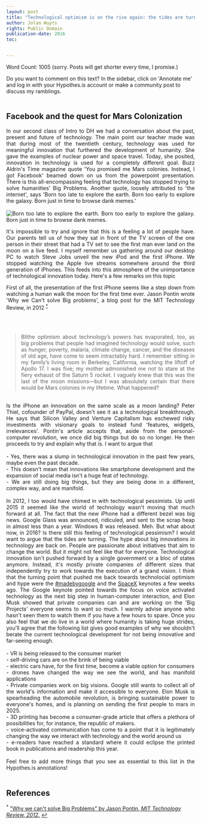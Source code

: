 ```yaml
---
layout: post
title: "Technological optimism is on the rise again: the tides are turning."
author: Jolan Wuyts
rights: Public Domain
publication-date: 2016
toc:


---
```

Word Count: 1005 (sorry. Posts will get shorter every time, I promise.)
<br/>

Do you want to comment on this text? In the sidebar, click on 'Annotate me' and log in with your Hypothes.is account or make a community post to discuss my ramblings.
<br/>
<br/>

## Facebook and the quest for Mars Colonization
<div style="text-align:justify;">

In our second class of Intro to DH we had a conversation about the past, present and future of technology. The main point our teacher made was that during most of the twentieth century, technology was used for meaningful innovation that furthered the development of humanity. She gave the examples of nuclear power and space travel. Today, she posited, innovation in technology is used for a completely different goal. Buzz Aldrin's Time magazine quote 'You promised me Mars colonies. Instead, I got Facebook' beamed down on us from the powerpoint presentation. There is this all-encompassing feeling that technology has stopped trying to solve humanities' Big Problems. Another quote, loosely attributed to 'the internet', says 'Born too late to explore the earth. Born too early to explore the galaxy. Born just in time to browse dank memes.'
<br/>
<br/>
<img src= "http://i2.kym-cdn.com/photos/images/newsfeed/000/875/511/a69.png" alt="Born too late to explore the earth. Born too early to explore the galaxy. Born just in time to browse dank memes.">

It's impossible to try and ignore that this is a feeling a lot of people have. Our parents tell us of how they sat in front of the TV screen of the one person in their street that had a TV set to see the first man ever land on the moon on a live feed. I myself remember us gathering around our desktop PC to watch Steve Jobs unveil the new iPod and the first iPhone. We stopped watching the Apple live streams somewhere around the third generation of iPhones. This feeds into this atmosphere of the unimportance of technological innovation today. Here's a few remarks on this topic

First of all, the presentation of the first iPhone seems like a step down from watching a human walk the moon for the first time ever. Jason Pontin wrote 'Why we Can't solve Big problems', a blog post for the MIT Technology Review, in 2012 <sup><a href="#fn1" id="ref1">* </a></sup>

<br/>
<br/>

<blockquote
cite ="https://www.technologyreview.com/s/429690/why-we-cant-solve-big-problems/">
Blithe optimism about technology’s powers has evaporated, too, as big problems that people had imagined technology would solve, such as hunger, poverty, malaria, climate change, cancer, and the diseases of old age, have come to seem intractably hard.
I remember sitting in my family’s living room in Berkeley, California, watching the liftoff of Apollo 17. I was five; my mother admonished me not to stare at the fiery exhaust of the Saturn 5 rocket. I vaguely knew that this was the last of the moon missions—but I was absolutely certain that there would be Mars colonies in my lifetime. What happened?
</blockquote>
<br/>
Is the iPhone an innovation on the same scale as a moon landing? Peter Thiel, cofounder of PayPal, doesn't see it as a technological breakthrough. He says that Silicon Valley and Venture Capitalism has eschewed risky investments with visionary goals to instead fund 'features, widgets, irrelevances'.
Pontin's article accepts that, aside from the personal-computer revolution, we once did big things but do so no longer. He then proceeds to try and explain why that is. I want to argue that
<br/>
<br/>
- Yes, there was a slump in technological innovation in the past few years, maybe even the past decade.
<br/>
- This doesn't mean that innovations like smartphone development and the expansion of social media isn't a huge feat of technology.
<br/>
- We are still doing big things, but they are being done in a different, complex way, and are manifold.
<br/>
<br/>
In 2012, I too would have chimed in with technological pessimists. Up until 2015 it seemed like the world of technology wasn't moving that much forward at all. The fact that the new iPhone had a different bezel was big news. Google Glass was announced, ridiculed, and sent to the scrap heap in almost less than a year. Windows 8 was released. Meh. But what about now, in 2016? Is there still this feeling of technological pessimism? I would want to argue that the tides are turning. The hype about big innovations in technology are back on. People are passionate about initiatives that aim to change the world. But it might not feel like that for everyone. Technological innovation isn't pushed forward by a single government or a bloc of states anymore. Instead, it's mostly private companies of different sizes that independently try to work towards the execution of a grand vision. I think that the turning point that pushed me back towards technolocial optimism and hype were the <a href="https://www.youtube.com/watch?v=q4y0KOeXViI">#madebygoogle</a> and the <a href="https://www.youtube.com/watch?v=H7Uyfqi_TE8">SpaceX</a> keynotes a few weeks ago. The Google keynote pointed towards the focus on voice activated technology as the next big step in human-computer interaction, and Elon Musk showed that private companies can and are working on the 'Big Projects' everyone seems to want so much. I warmly advise anyone who hasn't seen them to watch them if you have a few hours to spare. Once you also feel that we do live in a world where humanity is taking huge strides, you'll agree that the following list gives good examples of why we shouldn't berate the current technological development for not being innovative and far-seeing enough.
<br/>
<br/>
- VR is being released to the consumer market
<br/>
- self-driving cars are on the brink of being viable
<br/>
- electric cars have, for the first time, become a viable option for consumers
<br/>
- drones have changed the way we see the world, and has manifold applications
<br/>
- Private companies work on big visions. Google still wants to collect all of the world's information and make it accessible to everyone. Elon Musk is spearheading the automobile revolution, is bringing sustainable power to everyone's homes, and is planning on sending the first people to mars in 2025.
<br/>
- 3D printing has become a consumer-grade article that offers a plethora of possibilities for, for instance, the republic of makers.
<br/>
- voice-activated communication has come to a point that it is legitimately changing the way we interact with technology and the world around us
<br/>
- e-readers have reached a standard where it could eclipse the printed book in publications and readership this year.
<br/>
<br/>
Feel free to add more things that you see as essential to this list in the Hypothes.is annotations!

</div>
<br/>

## References

<sup id="fn1">*</sup> <a href="https://www.technologyreview.com/s/429690/why-we-cant-solve-big-problems/"> "Why we can't solve Big Problems" by Jason Pontin, <i>MIT Technology Review, 2012.</i></a> [&#x21a9;&#xfe0e;](#ref1)
